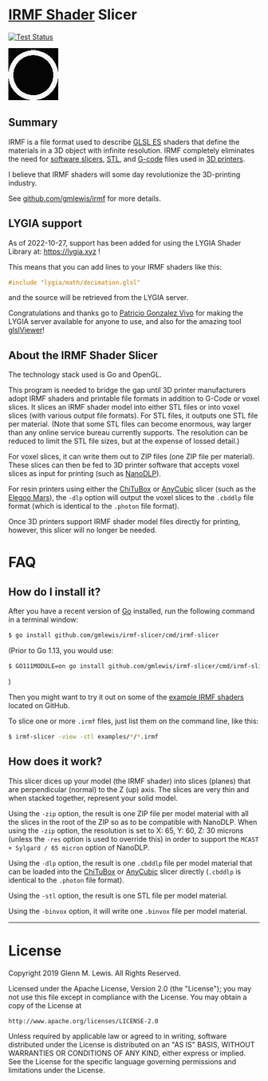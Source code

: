 # [IRMF Shader](https://github.com/gmlewis/irmf) Slicer

[![Test Status](https://github.com/gmlewis/irmf-slicer/workflows/Go/badge.svg)](https://github.com/gmlewis/irmf-slicer/actions?query=workflow%3AGo)

![IRMF slicer demo](irmf-slicer-demo.gif)

## Summary

IRMF is a file format used to describe [GLSL
ES](https://en.wikipedia.org/wiki/OpenGL_ES) shaders that define the
materials in a 3D object with infinite resolution. IRMF completely
eliminates the need for [software
slicers](https://en.wikipedia.org/wiki/Slicer_(3D_printing)),
[STL](https://en.wikipedia.org/wiki/STL_(file_format)), and
[G-code](https://en.wikipedia.org/wiki/G-code) files used in
[3D printers](https://en.wikipedia.org/wiki/3D_printing).

I believe that IRMF shaders will some day revolutionize the 3D-printing industry.

See [github.com/gmlewis/irmf](https://github.com/gmlewis/irmf) for more
details.

## LYGIA support

As of 2022-10-27, support has been added for using the LYGIA Shader Library
at: https://lygia.xyz !

This means that you can add lines to your IRMF shaders like this:

```glsl
#include "lygia/math/decimation.glsl"
```

and the source will be retrieved from the LYGIA server.

Congratulations and thanks go to [Patricio Gonzalez Vivo](https://github.com/sponsors/patriciogonzalezvivo)
for making the LYGIA server available for anyone to use, and also
for the amazing tool [glslViewer](https://github.com/patriciogonzalezvivo/glslViewer)!

## About the IRMF Shader Slicer

The technology stack used is Go and OpenGL.

This program is needed to bridge the gap until 3D printer manufacturers
adopt IRMF shaders and printable file formats in addition to G-Code
or voxel slices. It slices an IRMF shader model into either STL files
or into voxel slices (with various output file formats).
For STL files, it outputs one STL file per material.
(Note that some STL files can become enormous, way larger than any online
service bureau currently supports. The resolution can be reduced to limit
the STL file sizes, but at the expense of lossed detail.)

For voxel slices, it can write them out to ZIP files (one ZIP file per material).
These slices can then be fed to 3D printer software that accepts
voxel slices as input for printing (such as [NanoDLP](https://www.nanodlp.com/)).

For resin printers using either the [ChiTuBox](https://www.chitubox.com/) or
[AnyCubic](https://www.anycubic.com/products/anycubic-photon-3d-printer) slicer
(such as the [Elegoo Mars](https://www.elegoo.com/product/elegoo-mars-uv-photocuring-lcd-3d-printer/)),
the `-dlp` option will output the voxel slices to the `.cbddlp` file
format (which is identical to the `.photon` file format).

Once 3D printers support IRMF shader model files directly for printing,
however, this slicer will no longer be needed.

# FAQ

## How do I install it?

After you have a recent version of [Go](https://golang.org/) installed,
run the following command in a terminal window:

```sh
$ go install github.com/gmlewis/irmf-slicer/cmd/irmf-slicer
```

(Prior to Go 1.13, you would use:

```sh
$ GO111MODULE=on go install github.com/gmlewis/irmf-slicer/cmd/irmf-slicer
```
)

Then you might want to try it out on some of the [example IRMF
shaders](https://github.com/gmlewis/irmf#examples) located on GitHub.

To slice one or more `.irmf` files, just list them on the command line,
like this:

```sh
$ irmf-slicer -view -stl examples/*/*.irmf
```

## How does it work?

This slicer dices up your model (the IRMF shader) into slices (planes)
that are perpendicular (normal) to the Z (up) axis. The slices are very
thin and when stacked together, represent your solid model.

Using the `-zip` option, the result is one ZIP file per model material
with all the slices in the root of the ZIP so as to be compatible
with NanoDLP. When using the `-zip` option, the resolution is set
to X: 65, Y: 60, Z: 30 microns (unless the `-res` option is used to
override this) in order to support the `MCAST + Sylgard / 65 micron`
option of NanoDLP.

Using the `-dlp` option, the result is one `.cbddlp` file per model material
that can be loaded into the [ChiTuBox](https://www.chitubox.com/) or
[AnyCubic](https://www.anycubic.com/products/anycubic-photon-3d-printer)
slicer directly (`.cbddlp` is identical to the `.photon` file format).

Using the `-stl` option, the result is one STL file per model material.

Using the `-binvox` option, it will write one `.binvox` file per model material.

----------------------------------------------------------------------

# License

Copyright 2019 Glenn M. Lewis. All Rights Reserved.

Licensed under the Apache License, Version 2.0 (the "License");
you may not use this file except in compliance with the License.
You may obtain a copy of the License at

    http://www.apache.org/licenses/LICENSE-2.0

Unless required by applicable law or agreed to in writing, software
distributed under the License is distributed on an "AS IS" BASIS,
WITHOUT WARRANTIES OR CONDITIONS OF ANY KIND, either express or implied.
See the License for the specific language governing permissions and
limitations under the License.
